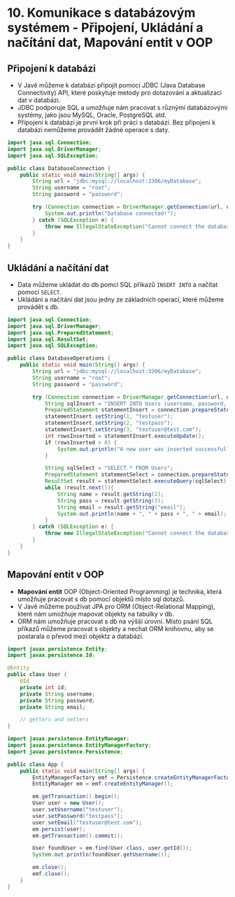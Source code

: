 # 10. Komunikace s databázovým systémem - Připojení, Ukládání a načítání dat, Mapování entit v OOP

## Připojení k databázi

- V Javě můžeme k databázi připojit pomocí JDBC (Java Database Connectivity) API, které poskytuje metody pro dotazování
  a aktualizaci dat v databázi.
- JDBC podporuje SQL a umožňuje nám pracovat s různými databázovými systémy, jako jsou MySQL, Oracle, PostgreSQL atd.
- Připojení k databázi je první krok při práci s databází. Bez připojení k databázi nemůžeme provádět žádné operace s
  daty.

```java
import java.sql.Connection;
import java.sql.DriverManager;
import java.sql.SQLException;

public class DatabaseConnection {
    public static void main(String[] args) {
        String url = "jdbc:mysql://localhost:3306/myDatabase";
        String username = "root";
        String password = "password";

        try (Connection connection = DriverManager.getConnection(url, username, password)) {
            System.out.println("Database connected!");
        } catch (SQLException e) {
            throw new IllegalStateException("Cannot connect the database!", e);
        }
    }
}
```

## Ukládání a načítání dat

- Data můžeme ukládat do db pomcí SQL příkazů `INSERT INTO` a načítat pomocí `SELECT`.
- Ukládání a načítání dat jsou jedny ze základních operací, které můžeme provádět s db.

```java
import java.sql.Connection;
import java.sql.DriverManager;
import java.sql.PreparedStatement;
import java.sql.ResultSet;
import java.sql.SQLException;

public class DatabaseOperations {
    public static void main(String[] args) {
        String url = "jdbc:mysql://localhost:3306/myDatabase";
        String username = "root";
        String password = "password";

        try (Connection connection = DriverManager.getConnection(url, username, password)) {
            String sqlInsert = "INSERT INTO Users (username, password, email) VALUES (?, ?, ?)";
            PreparedStatement statementInsert = connection.prepareStatement(sqlInsert);
            statementInsert.setString(1, "testuser");
            statementInsert.setString(2, "testpass");
            statementInsert.setString(3, "testuser@test.com");
            int rowsInserted = statementInsert.executeUpdate();
            if (rowsInserted > 0) {
                System.out.println("A new user was inserted successfully!");
            }

            String sqlSelect = "SELECT * FROM Users";
            PreparedStatement statementSelect = connection.prepareStatement(sqlSelect);
            ResultSet result = statementSelect.executeQuery(sqlSelect);
            while (result.next()){
                String name = result.getString(2);
                String pass = result.getString(3);
                String email = result.getString("email");
                System.out.println(name + ", " + pass + ", " + email);
            }
        } catch (SQLException e) {
            throw new IllegalStateException("Cannot connect the database!", e);
        }
    }
}
```

## Mapování entit v OOP

- **Mapování entit** OOP (Object-Oriented Programming) je technika, která umožňuje pracovat s db pomocí objektů místo
  sql dotazů.
- V Javě můžeme používat JPA pro ORM (Object-Relational Mapping), které nám umožňuje mapovat objekty na tabulky v db.
- ORM nám umožňuje pracovat s db na výšší úrovní. Místo psání SQL příkazů můžeme pracovat s objekty a nechat ORM
  knihovnu, aby se postarala o převod mezi objektz a databází.

```java
import javax.persistence.Entity;
import javax.persistence.Id;

@Entity
public class User {
    @Id
    private int id;
    private String username;
    private String password;
    private String email;

    // getters and setters
}

import javax.persistence.EntityManager;
import javax.persistence.EntityManagerFactory;
import javax.persistence.Persistence;

public class App {
    public static void main(String[] args) {
        EntityManagerFactory emf = Persistence.createEntityManagerFactory("pu");
        EntityManager em = emf.createEntityManager();

        em.getTransaction().begin();
        User user = new User();
        user.setUsername("testuser");
        user.setPassword("testpass");
        user.setEmail("testuser@test.com");
        em.persist(user);
        em.getTransaction().commit();

        User foundUser = em.find(User.class, user.getId());
        System.out.println(foundUser.getUsername());

        em.close();
        emf.close();
    }
}
```

